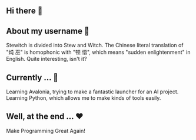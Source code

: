 ## Hi there 👋

<!--
**Stewitch/stewitch** is a ✨ _special_ ✨ repository because its `README.md` (this file) appears on your GitHub profile.

Here are some ideas to get you started:

- 🔭 I’m currently working on ...
- 🌱 I’m currently learning ...
- 👯 I’m looking to collaborate on ...
- 🤔 I’m looking for help with ...
- 💬 Ask me about ...
- 📫 How to reach me: ...
- 😄 Pronouns: ...
- ⚡ Fun fact: ...
-->
## About my username 🤠
Stewitch is divided into Stew and Witch. The Chinese literal translation of "炖 巫" is homophonic with "顿 悟", which means "sudden enlightenment" in English.
Quite interesting, isn't it?

## Currently ... 🧐
Learning Avalonia, trying to make a fantastic launcher for an AI project.
Learning Python, which allows me to make kinds of tools easily.

## Well, at the end ... ❤
Make Programming Great Again!
